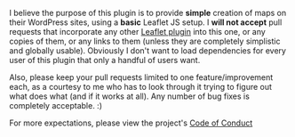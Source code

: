 I believe the purpose of this plugin is to provide **simple** creation of maps on their WordPress sites, using a **basic** Leaflet JS setup.  I **will not accept** pull requests that incorporate any other [Leaflet plugin](http://leafletjs.com/plugins.html) into this one, or any copies of them, or any links to them (unless they are completely simplistic and globally usable).  Obviously I don't want to load dependencies for every user of this plugin that only a handful of users want.  

Also, please keep your pull requests limited to one feature/improvement each, as a courtesy to me who has to look through it trying to figure out what does what (and if it works at all).  Any number of bug fixes is completely acceptable. :)

For more expectations, please view the project's [Code of Conduct](https://github.com/bozdoz/wp-plugin-leaflet-map/blob/master/CODE_OF_CONDUCT.md)

